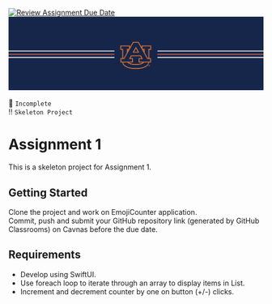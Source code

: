 [![Review Assignment Due Date](https://classroom.github.com/assets/deadline-readme-button-24ddc0f5d75046c5622901739e7c5dd533143b0c8e959d652212380cedb1ea36.svg)](https://classroom.github.com/a/6Fzz3gWy)
![alt text](https://github.com/CPSC-5340/Assignment1/blob/main/Docs/banner_au.png?raw=true)


:stop_sign: `Incomplete` <br/>
:bangbang: `Skeleton Project`

# Assignment 1

This is a skeleton project for Assignment 1.

## Getting Started

Clone the project and work on EmojiCounter application. <br/>
Commit, push and submit your GitHub repository link (generated by GitHub Classrooms) on Cavnas before the due date.

## Requirements

- Develop using SwiftUI.
- Use foreach loop to iterate through an array to display items in List. 
- Increment and decrement counter by one on button (+/-) clicks.
